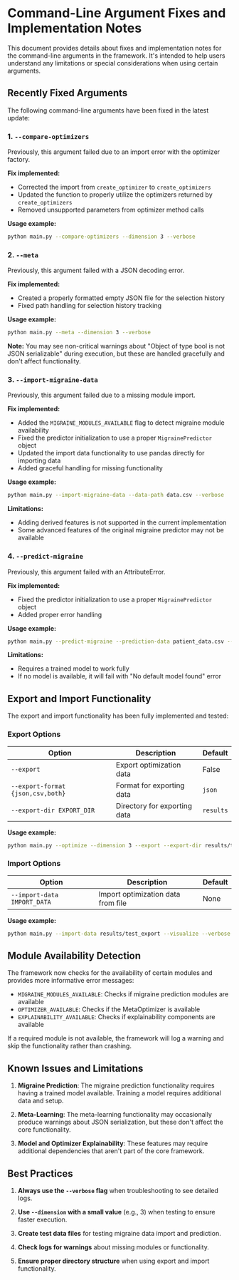 # Command-Line Argument Fixes and Implementation Notes

This document provides details about fixes and implementation notes for the command-line arguments in the framework. It's intended to help users understand any limitations or special considerations when using certain arguments.

## Recently Fixed Arguments

The following command-line arguments have been fixed in the latest update:

### 1. `--compare-optimizers`

Previously, this argument failed due to an import error with the optimizer factory.

**Fix implemented:**
- Corrected the import from `create_optimizer` to `create_optimizers`
- Updated the function to properly utilize the optimizers returned by `create_optimizers`
- Removed unsupported parameters from optimizer method calls

**Usage example:**
```bash
python main.py --compare-optimizers --dimension 3 --verbose
```

### 2. `--meta`

Previously, this argument failed with a JSON decoding error.

**Fix implemented:**
- Created a properly formatted empty JSON file for the selection history
- Fixed path handling for selection history tracking

**Usage example:**
```bash
python main.py --meta --dimension 3 --verbose
```

**Note:** You may see non-critical warnings about "Object of type bool is not JSON serializable" during execution, but these are handled gracefully and don't affect functionality.

### 3. `--import-migraine-data`

Previously, this argument failed due to a missing module import.

**Fix implemented:**
- Added the `MIGRAINE_MODULES_AVAILABLE` flag to detect migraine module availability
- Fixed the predictor initialization to use a proper `MigrainePredictor` object
- Updated the import data functionality to use pandas directly for importing data
- Added graceful handling for missing functionality

**Usage example:**
```bash
python main.py --import-migraine-data --data-path data.csv --verbose
```

**Limitations:**
- Adding derived features is not supported in the current implementation
- Some advanced features of the original migraine predictor may not be available

### 4. `--predict-migraine`

Previously, this argument failed with an AttributeError.

**Fix implemented:**
- Fixed the predictor initialization to use a proper `MigrainePredictor` object
- Added proper error handling

**Usage example:**
```bash
python main.py --predict-migraine --prediction-data patient_data.csv --verbose
```

**Limitations:**
- Requires a trained model to work fully
- If no model is available, it will fail with "No default model found" error

## Export and Import Functionality

The export and import functionality has been fully implemented and tested:

### Export Options

| Option | Description | Default |
|--------|-------------|---------|
| `--export` | Export optimization data | False |
| `--export-format {json,csv,both}` | Format for exporting data | `json` |
| `--export-dir EXPORT_DIR` | Directory for exporting data | `results` |

**Usage example:**
```bash
python main.py --optimize --dimension 3 --export --export-dir results/test_export --verbose
```

### Import Options

| Option | Description | Default |
|--------|-------------|---------|
| `--import-data IMPORT_DATA` | Import optimization data from file | None |

**Usage example:**
```bash
python main.py --import-data results/test_export --visualize --verbose
```

## Module Availability Detection

The framework now checks for the availability of certain modules and provides more informative error messages:

- `MIGRAINE_MODULES_AVAILABLE`: Checks if migraine prediction modules are available
- `OPTIMIZER_AVAILABLE`: Checks if the MetaOptimizer is available
- `EXPLAINABILITY_AVAILABLE`: Checks if explainability components are available

If a required module is not available, the framework will log a warning and skip the functionality rather than crashing.

## Known Issues and Limitations

1. **Migraine Prediction**: The migraine prediction functionality requires having a trained model available. Training a model requires additional data and setup.

2. **Meta-Learning**: The meta-learning functionality may occasionally produce warnings about JSON serialization, but these don't affect the core functionality.

3. **Model and Optimizer Explainability**: These features may require additional dependencies that aren't part of the core framework.

## Best Practices

1. **Always use the `--verbose` flag** when troubleshooting to see detailed logs.

2. **Use `--dimension` with a small value** (e.g., 3) when testing to ensure faster execution.

3. **Create test data files** for testing migraine data import and prediction.

4. **Check logs for warnings** about missing modules or functionality.

5. **Ensure proper directory structure** when using export and import functionality. 